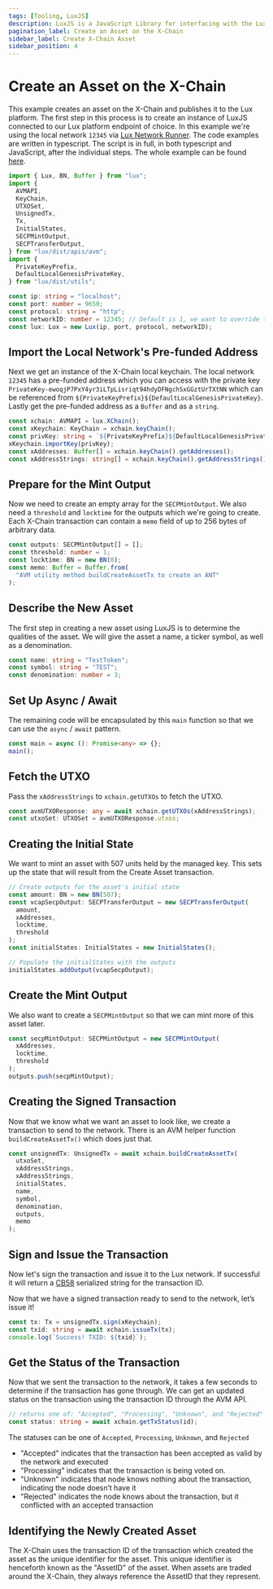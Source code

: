 ```yaml
---
tags: [Tooling, LuxJS]
description: LuxJS is a JavaScript Library for interfacing with the Lux platform. It is built using TypeScript and intended to support both browser and Node.js. The LuxJS library allows one to issue commands to the Lux node APIs.
pagination_label: Create an Asset on the X-Chain
sidebar_label: Create X-Chain Asset
sidebar_position: 4
---
```


# Create an Asset on the X-Chain

This example creates an asset on the X-Chain and publishes it to the Lux
platform. The first step in this process is to create an instance of LuxJS
connected to our Lux platform endpoint of choice. In this example we're
using the local network `12345` via [Lux Network Runner](/tooling/network-runner.md). The code examples are written in
typescript. The script is in full, in both typescript and JavaScript, after the
individual steps. The whole example can be found
[here](https://github.com/luxdefi/luxjs/blob/master/examples/avm/buildCreateAssetTx.ts).

```ts
import { Lux, BN, Buffer } from "lux";
import {
  AVMAPI,
  KeyChain,
  UTXOSet,
  UnsignedTx,
  Tx,
  InitialStates,
  SECPMintOutput,
  SECPTransferOutput,
} from "lux/dist/apis/avm";
import {
  PrivateKeyPrefix,
  DefaultLocalGenesisPrivateKey,
} from "lux/dist/utils";

const ip: string = "localhost";
const port: number = 9650;
const protocol: string = "http";
const networkID: number = 12345; // Default is 1, we want to override that for our local network
const lux: Lux = new Lux(ip, port, protocol, networkID);
```

## Import the Local Network's Pre-funded Address

Next we get an instance of the X-Chain local keychain. The local network `12345`
has a pre-funded address which you can access with the private key
`PrivateKey-ewoqjP7PxY4yr3iLTpLisriqt94hdyDFNgchSxGGztUrTXtNN` which can be
referenced from `${PrivateKeyPrefix}${DefaultLocalGenesisPrivateKey}`. Lastly
get the pre-funded address as a `Buffer` and as a `string`.

```ts
const xchain: AVMAPI = lux.XChain();
const xKeychain: KeyChain = xchain.keyChain();
const privKey: string = `${PrivateKeyPrefix}${DefaultLocalGenesisPrivateKey}`;
xKeychain.importKey(privKey);
const xAddresses: Buffer[] = xchain.keyChain().getAddresses();
const xAddressStrings: string[] = xchain.keyChain().getAddressStrings();
```

## Prepare for the Mint Output

Now we need to create an empty array for the `SECPMintOutput`. We also need a
`threshold` and `locktime` for the outputs which we're going to create. Each
X-Chain transaction can contain a `memo` field of up to 256 bytes of
arbitrary data.

```ts
const outputs: SECPMintOutput[] = [];
const threshold: number = 1;
const locktime: BN = new BN(0);
const memo: Buffer = Buffer.from(
  "AVM utility method buildCreateAssetTx to create an ANT"
);
```

## Describe the New Asset

The first step in creating a new asset using LuxJS is to determine the
qualities of the asset. We will give the asset a name, a ticker symbol, as well
as a denomination.

```ts
const name: string = "TestToken";
const symbol: string = "TEST";
const denomination: number = 3;
```

## Set Up Async / Await

The remaining code will be encapsulated by this `main` function so that we can
use the `async` / `await` pattern.

```ts
const main = async (): Promise<any> => {};
main();
```

## Fetch the UTXO

Pass the `xAddressStrings` to `xchain.getUTXOs` to fetch the UTXO.

```ts
const avmUTXOResponse: any = await xchain.getUTXOs(xAddressStrings);
const utxoSet: UTXOSet = avmUTXOResponse.utxos;
```

## Creating the Initial State

We want to mint an asset with 507 units held by the managed key. This sets up
the state that will result from the Create Asset transaction.

```ts
// Create outputs for the asset's initial state
const amount: BN = new BN(507);
const vcapSecpOutput: SECPTransferOutput = new SECPTransferOutput(
  amount,
  xAddresses,
  locktime,
  threshold
);
const initialStates: InitialStates = new InitialStates();

// Populate the initialStates with the outputs
initialStates.addOutput(vcapSecpOutput);
```

## Create the Mint Output

We also want to create a `SECPMintOutput` so that we can mint more of this asset later.

```ts
const secpMintOutput: SECPMintOutput = new SECPMintOutput(
  xAddresses,
  locktime,
  threshold
);
outputs.push(secpMintOutput);
```

## Creating the Signed Transaction

Now that we know what we want an asset to look like, we create a transaction to
send to the network. There is an AVM helper function `buildCreateAssetTx()`
which does just that.

```ts
const unsignedTx: UnsignedTx = await xchain.buildCreateAssetTx(
  utxoSet,
  xAddressStrings,
  xAddressStrings,
  initialStates,
  name,
  symbol,
  denomination,
  outputs,
  memo
);
```

## Sign and Issue the Transaction

Now let's sign the transaction and issue it to the Lux network. If
successful it will return a
[CB58](http://support.lux.network/en/articles/4587395-what-is-cb58) serialized
string for the transaction ID.

Now that we have a signed transaction ready to send to the network, let’s issue it!

```ts
const tx: Tx = unsignedTx.sign(xKeychain);
const txid: string = await xchain.issueTx(tx);
console.log(`Success! TXID: ${txid}`);
```

## Get the Status of the Transaction

Now that we sent the transaction to the network, it takes a few seconds to
determine if the transaction has gone through. We can get an updated status on
the transaction using the transaction ID through the AVM API.

```ts
// returns one of: "Accepted", "Processing", "Unknown", and "Rejected"
const status: string = await xchain.getTxStatus(id);
```

The statuses can be one of `Accepted`, `Processing`, `Unknown`, and `Rejected`

- "Accepted" indicates that the transaction has been accepted as valid by the network and executed
- "Processing" indicates that the transaction is being voted on.
- "Unknown" indicates that node knows nothing about the transaction, indicating
  the node doesn’t have it
- "Rejected" indicates the node knows about the transaction, but it conflicted with an accepted transaction

## Identifying the Newly Created Asset

The X-Chain uses the transaction ID of the transaction which created the asset
as the unique identifier for the asset. This unique identifier is henceforth
known as the "AssetID" of the asset. When assets are traded around the X-Chain,
they always reference the AssetID that they represent.
